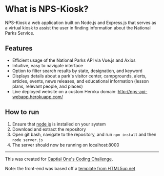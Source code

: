 # What is NPS-Kiosk? 
NPS-Kiosk a web application built on Node.js and Express.js that serves as a virtual kiosk to assist the user in finding information about the National Parks Service.

## Features
* Efficient usage of the National Parks API via Vue.js and Axios 
* Intuitive, easy to navigate interface
* Option to filter search results by state, designation, and keyword
* Displays details about a park's visitor center, campgrounds, alerts, articles, events, news releases, and educational information (lesson plans, relevant people, and places)
* Live deployed website on a custom Heroku domain: <http://nps-api-webapp.herokuapp.com/>

## How to run
1. Ensure that [node js](https://nodejs.org/en/) is installed on your system
2. Download and extract the repository
3. Open git bash, navigate to the repository, and run `npm install` and then `node server.js`
4. The server should now be running on localhost:8000
---
This was created for [Captial One's Coding Challenge](https://www.mindsumo.com/contests/national-park-api).

Note: the front-end was based off a [template from HTML5up.net](https://html5up.net/story)
